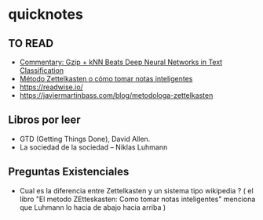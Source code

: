 # quicknotes


## TO READ

- [Commentary: Gzip + kNN Beats Deep Neural Networks in Text Classification](https://github.com/VictorCabello/quicknotes/assets/3954332/ab4fb760-4343-4624-b546-d2790f419ab1)
- [Método Zettelkasten o cómo tomar notas inteligentes](https://colaboratorio.net/javierinsitu/colaboratorio/2020/metodo-zettelkasten-notas-inteligentes/)
- https://readwise.io/
- https://javiermartinbass.com/blog/metodologa-zettelkasten

## Libros por leer

- GTD (Getting Things Done), David Allen.
- La sociedad de la sociedad – Niklas Luhmann


## Preguntas Existenciales

- Cual es la diferencia entre Zettelkasten y un sistema tipo wikipedia ? ( el libro "El metodo  ZEtteskasten: Como tomar notas inteligentes" menciona que Luhmann lo hacia de abajo hacia arriba )

